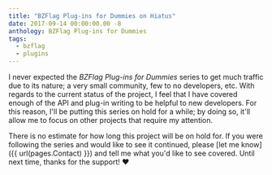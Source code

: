 ```yaml
---
title: "BZFlag Plug-ins for Dummies on Hiatus"
date: 2017-09-14 00:00:00.00 -8
anthology: BZFlag Plug-ins for Dummies
tags:
  - bzflag
  - plugins
---
```


I never expected the *BZFlag Plug-ins for Dummies* series to get much traffic due to its nature; a very small community, few to no developers, etc. With regards to the current status of the project, I feel that I have covered enough of the API and plug-in writing to be helpful to new developers. For this reason, I'll be putting this series on hold for a while; by doing so, it'll allow me to focus on other projects that require my attention.

There is no estimate for how long this project will be on hold for. If you were following the series and would like to see it continued, please [let me know]({{ url(pages.Contact) }}) and tell me what you'd like to see covered. Until next time, thanks for the support! &hearts;
